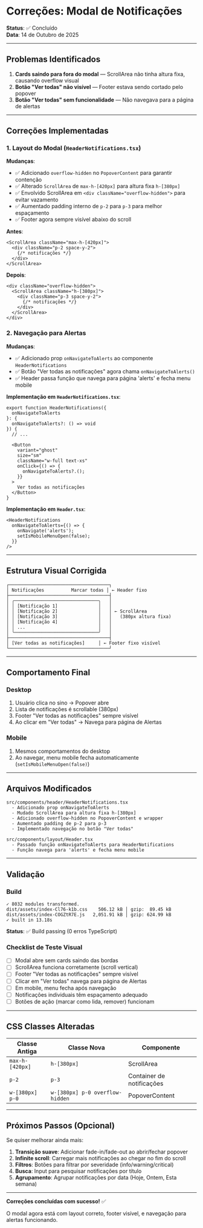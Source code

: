 # Correções: Modal de Notificações

**Status**: ✅ Concluído  
**Data**: 14 de Outubro de 2025

---

## Problemas Identificados

1. **Cards saindo para fora do modal** — ScrollArea não tinha altura fixa, causando overflow visual
2. **Botão "Ver todas" não visível** — Footer estava sendo cortado pelo popover
3. **Botão "Ver todas" sem funcionalidade** — Não navegava para a página de alertas

---

## Correções Implementadas

### 1. Layout do Modal (`HeaderNotifications.tsx`)

**Mudanças**:
- ✅ Adicionado `overflow-hidden` no `PopoverContent` para garantir contenção
- ✅ Alterado `ScrollArea` de `max-h-[420px]` para altura fixa `h-[380px]`
- ✅ Envolvido ScrollArea em `<div className="overflow-hidden">` para evitar vazamento
- ✅ Aumentado padding interno de `p-2` para `p-3` para melhor espaçamento
- ✅ Footer agora sempre visível abaixo do scroll

**Antes**:
```tsx
<ScrollArea className="max-h-[420px]">
  <div className="p-2 space-y-2">
    {/* notificações */}
  </div>
</ScrollArea>
```

**Depois**:
```tsx
<div className="overflow-hidden">
  <ScrollArea className="h-[380px]">
    <div className="p-3 space-y-2">
      {/* notificações */}
    </div>
  </ScrollArea>
</div>
```

### 2. Navegação para Alertas

**Mudanças**:
- ✅ Adicionado prop `onNavigateToAlerts` ao componente `HeaderNotifications`
- ✅ Botão "Ver todas as notificações" agora chama `onNavigateToAlerts()`
- ✅ Header passa função que navega para página 'alerts' e fecha menu mobile

**Implementação em `HeaderNotifications.tsx`**:
```tsx
export function HeaderNotifications({ 
  onNavigateToAlerts 
}: { 
  onNavigateToAlerts?: () => void 
}) {
  // ...
  
  <Button
    variant="ghost"
    size="sm"
    className="w-full text-xs"
    onClick={() => {
      onNavigateToAlerts?.();
    }}
  >
    Ver todas as notificações
  </Button>
}
```

**Implementação em `Header.tsx`**:
```tsx
<HeaderNotifications 
  onNavigateToAlerts={() => {
    onNavigate('alerts');
    setIsMobileMenuOpen(false);
  }}
/>
```

---

## Estrutura Visual Corrigida

```
┌─────────────────────────────────────┐
│ Notificações          Marcar todas │ ← Header fixo
├─────────────────────────────────────┤
│ ╭───────────────────────────────╮   │
│ │ [Notificação 1]               │   │
│ │ [Notificação 2]               │   │ ← ScrollArea
│ │ [Notificação 3]               │   │   (380px altura fixa)
│ │ [Notificação 4]               │   │
│ │ ...                           │   │
│ ╰───────────────────────────────╯   │
├─────────────────────────────────────┤
│ [Ver todas as notificações]     │ ← Footer fixo visível
└─────────────────────────────────────┘
```

---

## Comportamento Final

### Desktop
1. Usuário clica no sino → Popover abre
2. Lista de notificações é scrollable (380px)
3. Footer "Ver todas as notificações" sempre visível
4. Ao clicar em "Ver todas" → Navega para página de Alertas

### Mobile
1. Mesmos comportamentos do desktop
2. Ao navegar, menu mobile fecha automaticamente (`setIsMobileMenuOpen(false)`)

---

## Arquivos Modificados

```
src/components/header/HeaderNotifications.tsx
  - Adicionado prop onNavigateToAlerts
  - Mudado ScrollArea para altura fixa h-[380px]
  - Adicionado overflow-hidden no PopoverContent e wrapper
  - Aumentado padding de p-2 para p-3
  - Implementado navegação no botão "Ver todas"

src/components/layout/Header.tsx
  - Passado função onNavigateToAlerts para HeaderNotifications
  - Função navega para 'alerts' e fecha menu mobile
```

---

## Validação

### Build
```
✓ 8032 modules transformed.
dist/assets/index-Cl76-k1b.css    506.12 kB │ gzip:  89.45 kB
dist/assets/index-COGZtR7E.js   2,051.91 kB │ gzip: 624.99 kB
✓ built in 13.18s
```

**Status**: ✅ Build passing (0 erros TypeScript)

### Checklist de Teste Visual

- [ ] Modal abre sem cards saindo das bordas
- [ ] ScrollArea funciona corretamente (scroll vertical)
- [ ] Footer "Ver todas as notificações" sempre visível
- [ ] Clicar em "Ver todas" navega para página de Alertas
- [ ] Em mobile, menu fecha após navegação
- [ ] Notificações individuais têm espaçamento adequado
- [ ] Botões de ação (marcar como lida, remover) funcionam

---

## CSS Classes Alteradas

| Classe Antiga | Classe Nova | Componente |
|--------------|-------------|-----------|
| `max-h-[420px]` | `h-[380px]` | ScrollArea |
| `p-2` | `p-3` | Container de notificações |
| `w-[380px] p-0` | `w-[380px] p-0 overflow-hidden` | PopoverContent |

---

## Próximos Passos (Opcional)

Se quiser melhorar ainda mais:

1. **Transição suave**: Adicionar fade-in/fade-out ao abrir/fechar popover
2. **Infinite scroll**: Carregar mais notificações ao chegar no fim do scroll
3. **Filtros**: Botões para filtrar por severidade (info/warning/critical)
4. **Busca**: Input para pesquisar notificações por título
5. **Agrupamento**: Agrupar notificações por data (Hoje, Ontem, Esta semana)

---

**Correções concluídas com sucesso!** ✅

O modal agora está com layout correto, footer visível, e navegação para alertas funcionando.

